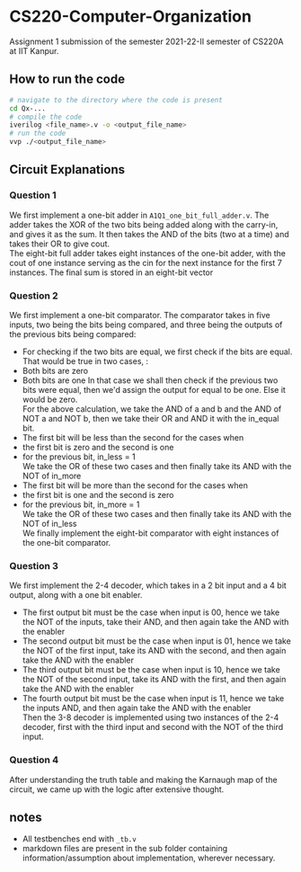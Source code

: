 # CS220-Computer-Organization

Assignment 1 submission of the semester 2021-22-II semester of CS220A at IIT Kanpur.

## How to run the code

```bash
# navigate to the directory where the code is present
cd Qx-...
# compile the code
iverilog <file_name>.v -o <output_file_name>
# run the code
vvp ./<output_file_name>
```

## Circuit Explanations

### Question 1

We first implement a one-bit adder in `A1Q1_one_bit_full_adder.v`. The adder takes the XOR of the two bits being added along with the carry-in, and gives it as the sum. It then takes the AND of the bits (two at a time) and takes their OR to give cout.  
The eight-bit full adder takes eight instances of the one-bit adder, with the cout of one instance serving as the cin for the next instance for the first 7 instances. The final sum is stored in an eight-bit vector  

### Question 2

We first implement a one-bit comparator. The comparator takes in five inputs, two being the bits being compared, and three being the outputs of the previous bits being compared:  

- For checking if the two bits are equal, we first check if the bits are equal. That would be true in two cases, :
- Both bits are zero
- Both bits are one
In that case we shall then check if the previous two bits were equal, then we'd assign the output for equal to be one. Else it would be zero.  
For the above calculation, we take the AND of a and b and the AND of NOT a and NOT b, then we take their OR and AND it with the in_equal bit.  
- The first bit will be less than the second for the cases when  
- the first bit is zero and the second is one  
- for the previous bit, in_less = 1  
We take the OR of these two cases and then finally take its AND with the NOT of in_more  
- The first bit will be more than the second for the cases when  
- the first bit is one and the second is zero  
- for the previous bit, in_more = 1  
We take the OR of these two cases and then finally take its AND with the NOT of in_less  
We finally implement the eight-bit comparator with eight instances of the one-bit comparator.

### Question 3

We first implement the 2-4 decoder, which takes in a 2 bit input and a 4 bit output, along with a one bit enabler.

- The first output bit must be the case when input is 00, hence we take the NOT of the inputs, take their AND, and then again take the AND with the enabler
- The second output bit must be the case when input is 01, hence we take the NOT of the first input, take its AND with the second, and then again take the AND with the enabler  
- The third output bit must be the case when input is 10, hence we take the NOT of the second input, take its AND with the first, and then again take the AND with the enabler
- The fourth output bit must be the case when input is 11, hence we take the inputs AND, and then again take the AND with the enabler  
Then the 3-8 decoder is implemented using two instances of the 2-4 decoder, first with the third input and second with the NOT of the third input.

### Question 4

After understanding the truth table and making the Karnaugh map of the circuit, we came up with the logic after extensive thought.

## notes

- All testbenches end with `_tb.v`
- markdown files are present in the sub folder containing information/assumption about implementation, wherever necessary.
